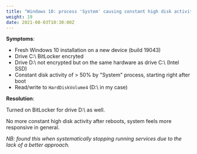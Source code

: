 ```yaml
---
title: "Windows 10: process 'System' causing constant high disk activity"
weight: 19
date: 2021-08-03T10:30:00Z
---
```


**Symptoms**:

  - Fresh Windows 10 installation on a new device (build 19043)
  - Drive C:\ BitLocker encryted
  - Drive D:\ not encrypted but on the same hardware as drive C:\ (Intel SSD)
  - Constant disk activity of > 50% by "System" process, starting right after boot
  - Read/write to `HardDiskVolume4` (D:\ in my case)

**Resolution**:

Turned on BitLocker for drive D:\ as well.

No more constant high disk activity after reboots, system feels more responsive in general.

_NB: found this when systematically stopping running services due to the lack of a better approach._